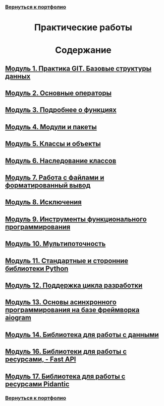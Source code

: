 ### [Вернуться к портфолио](https://github.com/AlexandrKuznetsov1/AlexandrKuznetsov1/blob/main/README.md)
#  <p align="center"> Практические работы
#  <p align="center"> Содержание
## [Модуль 1. Практика GIT. Базовые структуры данных](https://github.com/AlexandrKuznetsov1/Practical_work/blob/master/Modul1/README.md)
## [Модуль 2. Основные операторы](https://github.com/AlexandrKuznetsov1/Practical_work/blob/master/Modul2/README.md)
## [Модуль 3. Подробнее о функциях](https://github.com/AlexandrKuznetsov1/Practical_work/blob/master/Modul3/README.md)
## [Модуль 4. Модули и пакеты](https://github.com/AlexandrKuznetsov1/Practical_work/tree/master/Modul4/README.md)
## [Модуль 5. Классы и объекты](https://github.com/AlexandrKuznetsov1/Practical_work/tree/master/Modul5/README.md)
## [Модуль 6. Наследование классов](https://github.com/AlexandrKuznetsov1/Practical_work/blob/master/Modul6/README.md)
## [Модуль 7. Работа с файлами и форматированный вывод](https://github.com/AlexandrKuznetsov1/Practical_work/tree/master/Modul7/README.md)
## [Модуль 8. Исключения](https://github.com/AlexandrKuznetsov1/Practical_work/blob/master/Module8/README.md)
## [Модуль 9. Инструменты функционального программирования](https://github.com/AlexandrKuznetsov1/Practical_work/blob/master/Module9/README.md)
## [Модуль 10. Мультипоточность](https://github.com/AlexandrKuznetsov1/Practical_work/blob/master/module10/README.md)
## [Модуль 11. Стандартные и сторонние библиотеки Python](https://github.com/AlexandrKuznetsov1/Practical_work/blob/master/Module_11/README.md)
## [Модуль 12. Поддержка цикла разработки](https://github.com/AlexandrKuznetsov1/Practical_work/blob/master/Module12/README.md)
## [Модуль 13. Основы асинхронного программирования на базе фреймворка aiogram](https://github.com/AlexandrKuznetsov1/Practical_work/blob/master/Module13/README.md)
## [Модуль 14. Библиотека для работы с данными](https://github.com/AlexandrKuznetsov1/Practical_work/blob/master/Module_14/README.md)
## [Модуль 16. Библиотеки для работы с ресурсами, -  Fast API](https://github.com/AlexandrKuznetsov1/Practical_work/blob/master/Module16/README.md)
## [Модуль 17. Библиотека для работы с ресурсами Pidantic](https://github.com/AlexandrKuznetsov1/Practical_work/blob/master/Module17/README.md)
### [Вернуться к портфолио](https://github.com/AlexandrKuznetsov1/AlexandrKuznetsov1/blob/main/README.md)
